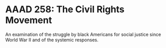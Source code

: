 # AAAD 258: The Civil Rights Movement

An examination of the struggle by black Americans for social justice since World War II and of the systemic responses.